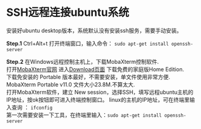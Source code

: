 # SSH远程连接ubuntu系统

安装好ubuntu desktop版本，系统默认没有安装ssh服务，需要手动安装。

**Step.1**
Ctrl+Alt+t 打开终端窗口，输入命令： ```sudo apt-get install openssh-server```

**Step.2**
在Windows远程控制主机上，下载MobaXterm控制软件.  
打开[MobaXterm官网](https://mobaxterm.mobatek.net/)
进入[Download页面](https://mobaxterm.mobatek.net/download.html) 下载免费的家庭版Home Edition.  
下载免安装的 Portable 版本最好，不需要安装，单文件使用非常方便.
MobaXterm Portable v11.0 文件大小23.8M.不算太大.  
打开MobaXterm软件，建立 New session，选择SSH，填写远程ubuntu主机的IP地址，按ok按钮即可进入终端控制窗口。
linux的主机的IP地址，可在终端里输入查询 ： ```ifconfig```   
第一次需要安装一下工具，在终端里输入：```sudo apt-get install openssh-server```
